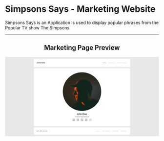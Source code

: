 # Simpsons Says - Marketing Website

Simpsons Says is an Application is used to display popular phrases from the Popular TV show The Simpsons.

***

<p align="center"><h2 align="center">Marketing Page Preview</h2></p>

<p align="center"> <img src="https://github.com/taslimy/dev-theme/blob/master/screenshots/homepage.png" /> </p>